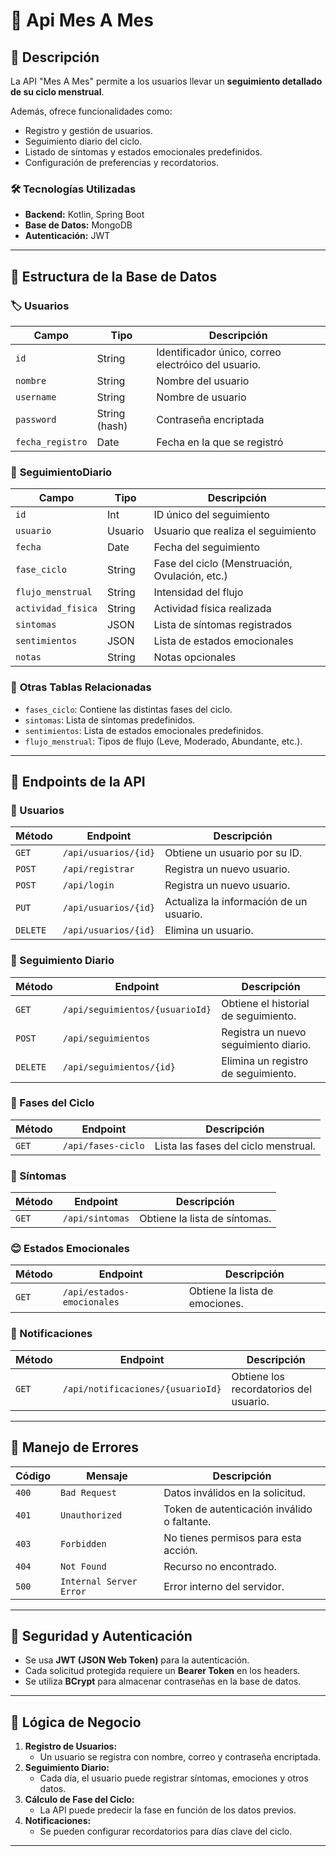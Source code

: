 # 📅 Api Mes A Mes

## 📜 Descripción
La API "Mes A Mes" permite a los usuarios llevar un **seguimiento detallado de su ciclo menstrual**.

Además, ofrece funcionalidades como:
+ Registro y gestión de usuarios.
+ Seguimiento diario del ciclo. 
+ Listado de síntomas y estados emocionales predefinidos.
+ Configuración de preferencias y recordatorios.

### 🛠️ **Tecnologías Utilizadas**
- **Backend:** Kotlin, Spring Boot
- **Base de Datos:** MongoDB
- **Autenticación:** JWT

---

## 📂 **Estructura de la Base de Datos**

### 🏷️ **Usuarios**
| Campo            | Tipo          | Descripción                                         |
|------------------|---------------|-----------------------------------------------------|
| `id`             | String        | Identificador único, correo electróico del usuario. |
| `nombre`         | String        | Nombre del usuario                                  |
| `username`       | String        | Nombre de usuario                                   |
| `password`       | String (hash) | Contraseña encriptada                               |
| `fecha_registro` | Date          | Fecha en la que se registró                         |

### 📆 **SeguimientoDiario**
| Campo              | Tipo       | Descripción                                            |
|--------------------|------------|--------------------------------------------------------|
| `id`               | Int        | ID único del seguimiento                               |
| `usuario`          | Usuario    | Usuario que realiza el seguimiento                     |
| `fecha`            | Date       | Fecha del seguimiento                                  |
| `fase_ciclo`       | String     | Fase del ciclo (Menstruación, Ovulación, etc.)         |
| `flujo_menstrual`  | String     | Intensidad del flujo                                   |
| `actividad_fisica` | String     | Actividad física realizada                             |
| `sintomas`         | JSON       | Lista de síntomas registrados                          |
| `sentimientos`     | JSON       | Lista de estados emocionales                           |
| `notas`            | String     | Notas opcionales                                       |

### 💠 **Otras Tablas Relacionadas**
- `fases_ciclo`: Contiene las distintas fases del ciclo.
- `sintomas`: Lista de síntomas predefinidos.
- `sentimientos`: Lista de estados emocionales predefinidos.
- `flujo_menstrual`: Tipos de flujo (Leve, Moderado, Abundante, etc.).

---

## 📡 **Endpoints de la API**

### **👤 Usuarios**
| Método   | Endpoint               | Descripción                             |
|----------|------------------------|-----------------------------------------|
| `GET`    | `/api/usuarios/{id}`   | Obtiene un usuario por su ID.           |
| `POST`   | `/api/registrar`       | Registra un nuevo usuario.              |
| `POST`   | `/api/login`           | Registra un nuevo usuario.              |
| `PUT`    | `/api/usuarios/{id}`   | Actualiza la información de un usuario. |
| `DELETE` | `/api/usuarios/{id}`   | Elimina un usuario.                     |

### **📅 Seguimiento Diario**
| Método   | Endpoint                        | Descripción                           |
|----------|---------------------------------|---------------------------------------|
| `GET`    | `/api/seguimientos/{usuarioId}` | Obtiene el historial de seguimiento.  |
| `POST`   | `/api/seguimientos`             | Registra un nuevo seguimiento diario. |
| `DELETE` | `/api/seguimientos/{id}`        | Elimina un registro de seguimiento.   |

### **🔄 Fases del Ciclo**
| Método  | Endpoint             | Descripción                          |
|---------|----------------------|--------------------------------------|
| `GET`   | `/api/fases-ciclo`   | Lista las fases del ciclo menstrual. |

### **🤕 Síntomas**
| Método | Endpoint | Descripción |
|--------|---------|-------------|
| `GET`  | `/api/sintomas` | Obtiene la lista de síntomas. |

### **😊 Estados Emocionales**
| Método | Endpoint | Descripción |
|--------|---------|-------------|
| `GET`  | `/api/estados-emocionales` | Obtiene la lista de emociones. |

### **🔔 Notificaciones**
| Método | Endpoint | Descripción |
|--------|---------|-------------|
| `GET`  | `/api/notificaciones/{usuarioId}` | Obtiene los recordatorios del usuario. |

---

## 🚨 **Manejo de Errores**
| Código | Mensaje | Descripción |
|--------|---------|-------------|
| `400` | `Bad Request` | Datos inválidos en la solicitud. |
| `401` | `Unauthorized` | Token de autenticación inválido o faltante. |
| `403` | `Forbidden` | No tienes permisos para esta acción. |
| `404` | `Not Found` | Recurso no encontrado. |
| `500` | `Internal Server Error` | Error interno del servidor. |

---

## 🔐 **Seguridad y Autenticación**
- Se usa **JWT (JSON Web Token)** para la autenticación.
- Cada solicitud protegida requiere un **Bearer Token** en los headers.
- Se utiliza **BCrypt** para almacenar contraseñas en la base de datos.

---

## 🔄 **Lógica de Negocio**
1. **Registro de Usuarios:**
    - Un usuario se registra con nombre, correo y contraseña encriptada.
2. **Seguimiento Diario:**
    - Cada día, el usuario puede registrar síntomas, emociones y otros datos.
3. **Cálculo de Fase del Ciclo:**
    - La API puede predecir la fase en función de los datos previos.
4. **Notificaciones:**
    - Se pueden configurar recordatorios para días clave del ciclo.

---